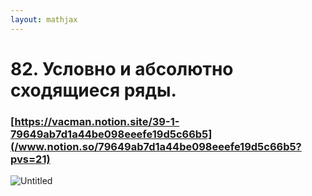 ```yaml
---  
layout: mathjax  
---  
```

  
# 82. Условно и абсолютно сходящиеся ряды.  
  
### [https://vacman.notion.site/39-1-79649ab7d1a44be098eeefe19d5c66b5](/www.notion.so/79649ab7d1a44be098eeefe19d5c66b5?pvs=21)  
  
![Untitled](Untitled.png)  
